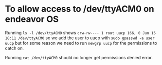 # To allow access to /dev/ttyACM0 on endeavor OS 
Running `ls -l /dev/ttyACM0` shows `crw-rw---- 1 root uucp 166, 0 Jun 15 18:11 /dev/ttyACM0`
so we add the user to uucp with `sudo gpasswd -a user uucp` but for some reason we need to run
`newgrp uucp` for the permissions to catch on. 

Running `cat /dev/ttyACM0` should no longer get permissions denied error.
